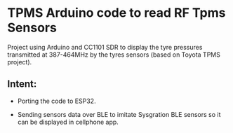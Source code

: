 # TPMS Arduino code to read RF Tpms Sensors
Project using Arduino and CC1101 SDR to display the tyre pressures transmitted at 387-464MHz by the tyres sensors (based on Toyota TPMS project).
## Intent:
- Porting the code to ESP32.


- Sending sensors data over BLE to imitate Sysgration BLE sensors so it can be displayed in cellphone app.
